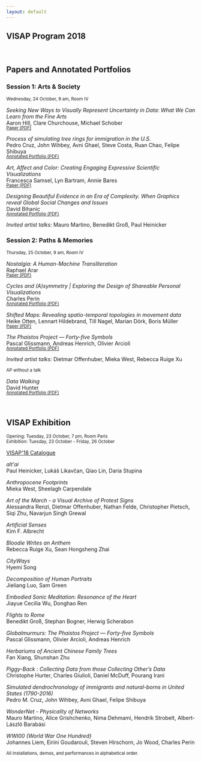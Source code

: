 ```yaml
---
layout: default
---
```


## VISAP Program 2018

<br/>

## Papers and Annotated Portfolios

### Session 1: Arts & Society
<small>Wednesday, 24 October, 9 am, Room IV</small>

<p style="padding-bottom:0px;margin-bottom:0px;">
  <em>Seeking New Ways to Visually Represent Uncertainty in Data: What We Can Learn from the Fine Arts</em><br/>
  Aaron Hill, Clare Churchouse, Michael Schober
</p>
<p style="padding-top:0px;margin-top:0px;line-height:0.8em;">
  <small><a href="http://uncertainty.io/assets/hilletal_visap18.pdf">Paper (PDF)</a></small>
</p>

<p style="padding-bottom:0px;margin-bottom:0px;">
  <em>Process of simulating tree rings for immigration in the U.S.</em><br/>
  Pedro Cruz, John Wihbey, Avni Ghael, Steve Costa, Ruan Chao, Felipe Shibuya
</p>
<p style="padding-top:0px;margin-top:0px;line-height:0.8em;">
  <small><a href="/2018/media/Cruz-VISAP18-AP.pdf">Annotated Portfolio (PDF)</a></small>
</p>

<p style="padding-bottom:0px;margin-bottom:0px;">
  <em>Art, Affect and Color: Creating Engaging Expressive Scientific Visualizations</em><br/>
  Francesca Samsel, Lyn Bartram, Annie Bares
</p>
<p style="padding-top:0px;margin-top:0px;line-height:0.8em;">
  <small><a href="https://sciviscolor.org/wp-content/uploads/sites/14/2018/10/art-affect-color-opt.pdf">Paper (PDF)</a></small>
</p>

<p style="padding-bottom:0px;margin-bottom:0px;">
  <em>Designing Beautiful Evidence in an Era of Complexity. When Graphics reveal Global Social Changes and Issues</em><br/>
  David Bihanic
</p>
<p style="padding-top:0px;margin-top:0px;line-height:0.8em;">
  <small><a href="/2018/media/Bihanic-VISAP18-AP.pdf">Annotated Portfolio (PDF)</a></small>
</p>

*Invited artist talks:* Mauro Martino, Benedikt Groß, Paul Heinicker


### Session 2: Paths & Memories
<small>Thursday, 25 October, 9 am, Room IV</small>

<p style="padding-bottom:0px;margin-bottom:0px;">
  <em>Nostalgia: A Human-Machine Transliteration</em><br/>
  Raphael Arar
</p>
<p style="padding-top:0px;margin-top:0px;line-height:0.8em;">
  <small><a href="http://rarar.design/docs/Nostalgia-IEEE-VisArts2018-FINAL.pdf">Paper (PDF)</a></small>
</p>

<p style="padding-bottom:0px;margin-bottom:0px;">
  <em>Cycles and (A)symmetry | Exploring the Design of Shareable Personal Visualizations</em><br/>
  Charles Perin
</p>
<p style="padding-top:0px;margin-top:0px;line-height:0.8em;">
  <small><a href="/2018/media/Perin-VISAP18-AP.pdf">Annotated Portfolio (PDF)</a></small>
</p>

<p style="padding-bottom:0px;margin-bottom:0px;">
  <em>Shifted Maps: Revealing spatio-temporal topologies in movement data</em><br/>
  Heike Otten, Lennart Hildebrand, Till Nagel, Marian Dörk, Boris Müller
</p>
<p style="padding-top:0px;margin-top:0px;line-height:0.8em;">
  <small><a href="https://shifted-maps.com/static/downloads/ShiftedMaps_Paper_IEEE_2018_VISAP.pdf">Paper (PDF)</a></small>
</p>

<p style="padding-bottom:0px;margin-bottom:0px;">
  <em>The Phaistos Project — Forty-five Symbols</em><br/>
  Pascal Glissmann, Andreas Henrich, Olivier Arcioli
</p>
<p style="padding-top:0px;margin-top:0px;line-height:0.8em;">
  <small><a href="/2018/media/Glissmann-VISAP18-AP.pdf">Annotated Portfolio (PDF)</a></small>
</p>

*Invited artist talks:* Dietmar Offenhuber, Mieka West, Rebecca Ruige Xu


<small>AP without a talk</small>
<p style="padding-bottom:0px;margin-bottom:0px;">
  <em>Data Walking</em><br/>
  David Hunter
</p>
<p style="padding-top:0px;margin-top:0px;line-height:0.8em;">
  <small><a href="/2018/media/Hunter-VISAP18-AP.pdf">Annotated Portfolio (PDF)</a></small>
</p>



<br/>

## <a name="exhibition"></a>VISAP Exhibition
<small>Opening: Tuesday, 23 October, 7 pm, Room Paris</small><br/>
<small>Exhibition: Tuesday, 23 October - Friday, 26 October</small>

<a href="/2018/media/VISAP18-Catalogue.pdf">VISAP'18 Catalogue</a>

*alt'ai*<br/>
Paul Heinicker, Lukáš Likavčan, Qiao Lin, Daria Stupina

*Anthropocene Footprints*<br/>
Mieka West, Sheelagh Carpendale

*Art of the March - a Visual Archive of Protest Signs*<br/>
Alessandra Renzi, Dietmar Offenhuber, Nathan Felde, Christopher Pietsch, Siqi Zhu, Navarjun Singh Grewal

*Artificial Senses*<br/>
Kim F. Albrecht

*Bloodie Writes an Anthem*<br/>
Rebecca Ruige Xu, Sean Hongsheng Zhai

*CityWays*<br/>
Hyemi Song

*Decomposition of Human Portraits*<br/>
Jieliang Luo, Sam Green

*Embodied Sonic Meditation: Resonance of the Heart*<br/>
Jiayue Cecilia Wu, Donghao Ren

*Flights to Rome*<br/>
Benedikt Groß, Stephan Bogner, Herwig Scherabon

*Globalmurmurs: The Phaistos Project — Forty-five Symbols*<br/>
Pascal Glissmann, Olivier Arcioli, Andreas Henrich

*Herbariums of Ancient Chinese Family Trees*<br/>
Fan Xiang, Shunshan Zhu

*Piggy-Back : Collecting Data from those Collecting Other’s Data*<br/>
Christophe Hurter, Charles Giulioli, Daniel McDuff, Pourang Irani

*Simulated dendrochronology of immigrants and natural-borns in United States (1790-2016)*<br/>
Pedro M. Cruz, John Wihbey, Avni Ghael, Felipe Shibuya

*WonderNet - Physicality of Networks*<br/>
Mauro Martino, Alice Grishchenko, Nima Dehmami, Hendrik Strobelt, Albert-László Barabási

*WWI00 {World War One Hundred}*<br/>
Johannes Liem, Eirini Goudarouli, Steven Hirschorn, Jo Wood, Charles Perin

<small>All installations, demos, and performances in alphabetical order.</small>
